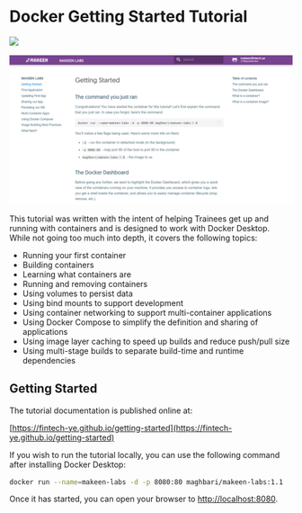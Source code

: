 # Docker Getting Started Tutorial

[<img src="https://img.shields.io/badge/dockerhub-images-important.svg?logo=Docker">](https://hub.docker.com/r/maghbari/makeen-labs)


![Screenshot](docs/images/makeen-labs.png)

This tutorial was written with the intent of helping Trainees get up and running
with containers and is designed to work with Docker Desktop. While not going too much 
into depth, it covers the following topics:

- Running your first container
- Building containers
- Learning what containers are
- Running and removing containers
- Using volumes to persist data
- Using bind mounts to support development
- Using container networking to support multi-container applications
- Using Docker Compose to simplify the definition and sharing of applications
- Using image layer caching to speed up builds and reduce push/pull size
- Using multi-stage builds to separate build-time and runtime dependencies

## Getting Started

The tutorial documentation is published online at:

[https://fintech-ye.github.io/getting-started](https://fintech-ye.github.io/getting-started)

If you wish to run the tutorial locally, you can use the following command after installing Docker Desktop:

```bash
docker run --name=makeen-labs -d -p 8080:80 maghbari/makeen-labs:1.1
```

Once it has started, you can open your browser to [http://localhost:8080](http://localhost:8080).
